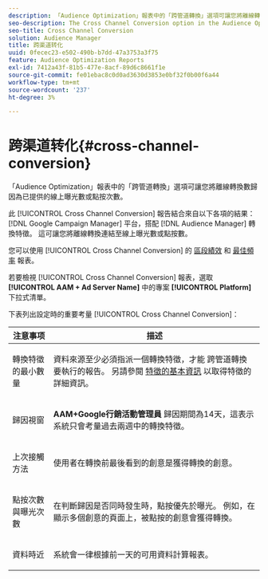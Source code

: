 ```yaml
---
description: 「Audience Optimization」報表中的「跨管道轉換」選項可讓您將離線轉換數歸因為已提供的線上曝光數或點按次數。
seo-description: The Cross Channel Conversion option in the Audience Optimization reports allows you to attribute offline conversions to served online impressions or clicks.
seo-title: Cross Channel Conversion
solution: Audience Manager
title: 跨渠道转化
uuid: 0fecec23-e502-490b-b7dd-47a3753a3f75
feature: Audience Optimization Reports
exl-id: 7412a43f-81b5-477e-8acf-89d6c8661f1e
source-git-commit: fe01ebac8c0d0ad3630d3853e0bf32f0b00f6a44
workflow-type: tm+mt
source-wordcount: '237'
ht-degree: 3%

---
```


# 跨渠道转化{#cross-channel-conversion}

「Audience Optimization」報表中的「跨管道轉換」選項可讓您將離線轉換數歸因為已提供的線上曝光數或點按次數。

此 [!UICONTROL Cross Channel Conversion] 報告結合來自以下各項的結果： [!DNL Google Campaign Manager] 平台，搭配 [!DNL Audience Manager] 轉換特徵。 這可讓您將離線轉換連結至線上曝光數或點按數。

您可以使用 [!UICONTROL Cross Channel Conversion] 的 [區段績效](../../../reporting/audience-optimization-reports/aor-advertisers/segment-performance.md) 和 [最佳頻率](../../../reporting/audience-optimization-reports/aor-advertisers/optimal-frequency.md) 報表。

若要檢視 [!UICONTROL Cross Channel Conversion] 報表，選取 **[!UICONTROL AAM + Ad Server Name]** 中的專案 **[!UICONTROL Platform]** 下拉式清單。

下表列出設定時的重要考量 [!UICONTROL Cross Channel Conversion]：

<table id="table_62590B4AB7624B619EC9AA8FF89722C9"> 
 <thead> 
  <tr> 
   <th class="entry"> 注意事项 </th> 
   <th class="entry"> 描述 </th> 
  </tr> 
 </thead>
 <tbody> 
  <tr> 
   <td colname="col01"> <p>轉換特徵的最小數量 </p> </td> 
   <td colname="col1"> <p>資料來源至少必須指派一個轉換特徵，才能 <span class="wintitle"> 跨管道轉換</span> 要執行的報告。 另請參閱 <a href="../../../features/traits/create-onboarded-rule-based-traits.md"> 特徵的基本資訊</a> 以取得特徵的詳細資訊。 </p> </td> 
  </tr>
  <tr> 
   <td> <p>歸因視窗 </p> </td> 
   <td> <p> <b><span class="uicontrol"> AAM+Google行銷活動管理員</span></b> 歸因期間為14天，這表示系統只會考量過去兩週中的轉換特徵。 </p> </td> 
  </tr> 
  <tr> 
   <td> <p>上次接觸方法 </p> </td> 
   <td> <p>使用者在轉換前最後看到的創意是獲得轉換的創意。 </p> </td> 
  </tr> 
  <tr> 
   <td> <p>點按次數與曝光次數 </p> </td> 
   <td> <p>在判斷歸因是否同時發生時，點按優先於曝光。 例如，在顯示多個創意的頁面上，被點按的創意會獲得轉換。 </p> </td> 
  </tr> 
  <tr> 
   <td> <p>資料時近 </p> </td> 
   <td> <p>系統會一律根據前一天的可用資料計算報表。 </p> </td> 
  </tr> 
 </tbody> 
</table>
